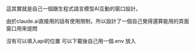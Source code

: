 這其實就是自己一個跟生程式語言模型AI互動的窗口設計。

由於claude.ai直接用的話有使用限制，所以設計了一個自己覺得還算能用的頁面窗口用來提問

沒有可以填入api的位置 可以下載後自己用一個.env 放入
